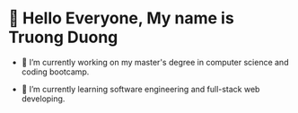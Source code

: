# 👋 Hello Everyone, My name is Truong Duong 

- 🔭 I’m currently working on my master's degree in computer science and coding bootcamp.

- 🌱 I’m currently learning software engineering and full-stack web developing.
<!--
**Truong-Duong/Truong-Duong** is a ✨ _special_ ✨ repository because its `README.md` (this file) appears on your GitHub profile.

Here are some ideas to get you started:
- 🌱 I’m currently learning ...
- 👯 I’m looking to collaborate on ...
- 🤔 I’m looking for help with ...
- 💬 Ask me about ...
- 📫 How to reach me: ...
- 😄 Pronouns: ...
- ⚡ Fun fact: ...
-->
